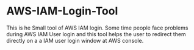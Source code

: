 # AWS-IAM-Login-Tool
This is he Small tool of AWS IAM login. Some time people face problems  during AWS IAM User login and this tool helps the user to redirect them directly on a a IAM user login window at AWS console.

